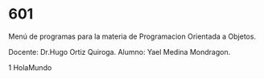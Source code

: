 # 601

Menú de programas para la materia de Programacion Orientada a Objetos.

Docente: Dr.Hugo Ortiz Quiroga.
Alumno: Yael Medina Mondragon.

1 HolaMundo